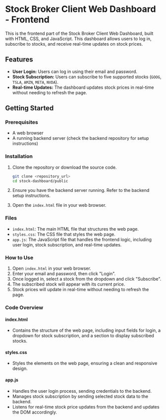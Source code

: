 # Stock Broker Client Web Dashboard - Frontend

This is the frontend part of the Stock Broker Client Web Dashboard, built with HTML, CSS, and JavaScript. This dashboard allows users to log in, subscribe to stocks, and receive real-time updates on stock prices.

## Features

- **User Login:** Users can log in using their email and password.
- **Stock Subscription:** Users can subscribe to five supported stocks (`GOOG`, `TSLA`, `AMZN`, `META`, `NVDA`).
- **Real-time Updates:** The dashboard updates stock prices in real-time without needing to refresh the page.

## Getting Started

### Prerequisites

- A web browser
- A running backend server (check the backend repository for setup instructions)

### Installation

1. Clone the repository or download the source code.

    ```bash
    git clone <repository_url>
    cd stock-dashboard/public
    ```

2. Ensure you have the backend server running. Refer to the backend setup instructions.

3. Open the `index.html` file in your web browser.

### Files

- `index.html`: The main HTML file that structures the web page.
- `styles.css`: The CSS file that styles the web page.
- `app.js`: The JavaScript file that handles the frontend logic, including user login, stock subscription, and real-time updates.

### How to Use

1. Open `index.html` in your web browser.
2. Enter your email and password, then click "Login".
3. Once logged in, select a stock from the dropdown and click "Subscribe".
4. The subscribed stock will appear with its current price.
5. Stock prices will update in real-time without needing to refresh the page.

### Code Overview

#### index.html

- Contains the structure of the web page, including input fields for login, a dropdown for stock subscription, and a section to display subscribed stocks.

#### styles.css

- Styles the elements on the web page, ensuring a clean and responsive design.

#### app.js

- Handles the user login process, sending credentials to the backend.
- Manages stock subscription by sending selected stock data to the backend.
- Listens for real-time stock price updates from the backend and updates the DOM accordingly.

